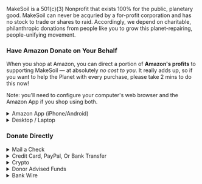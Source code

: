 MakeSoil is a 501(c)(3) Nonprofit that exists 100% for the public, planetary good. MakeSoil can never be acquried by a for-profit corporation and has no stock to trade or shares to raid. Accordingly, we depend on charitable, philanthropic donations from people like you to grow this planet-repairing, people-unifying movement.




### Have Amazon Donate on Your Behalf
When you shop at Amazon, you can direct a portion of **Amazon's profits** to supporting MakeSoil — at absolutely _no cost to you_. It really adds up, so if you want to help the Planet with every purchase, please take 2 mins to do this now!

Note: you'll need to configure your computer's web browser and the Amazon App if you shop using both.

<details>
<summary>Amazon App (iPhone/Android)</summary>

- Open the Amazon App and select the ≡ at the bottom right corner of the screen
- Then scroll to the bottom and choose “Settings”
- Scroll down and select “AmazonSmile”, then click the yellow “Turn on Amazon Smile” button. 
- Lastly, after the confirmation screen that says “Welcome!”, scroll down to the bottom of the page, select “Choose your charity” or “Change your charity”, and search for MakeSoil. Hit “select” next to our name.
<br>
</details>

<details>
<summary>Desktop / Laptop</summary>

First set MakeSoil as your charity of choice by clicking <a href="https://smile.amazon.com/ch/82-4769177">here.</a> Then install one of the un-obtrusive browser extensions below. These extensions do **not** collect any of your data — they only redirect Amazon to Amazon's <em>Smile</em> program so you don't have to remember to, which does _not_ alter your Amazon shopping experience in any way.

<blockquote>
<details>
<summary>Chrome</summary>

- View the _Smile Always_ plugin from the <a href="https://chrome.google.com/webstore/detail/smile-always/jgpmhnmjbhgkhpbgelalfpplebgfjmbf">Chrome Web Store</a>
- Click the blue button that says “Add to Chrome”
- You’ll get a pop up window confirming, Add “Smile Always”?
- Click “Add extension” and you’ll get a confirmation pop up that says “Smile Always has been added to Chrome”
</details>
</blockquote>

<blockquote>
<details>
<summary>Safari</summary>

- View the _SmileAllDay_ extension in the <a href="https://apps.apple.com/us/app/smileallday/id1180442868">App Store</a>
- Click the blue “Get” button for the “Smile All Day” extension
- Then click the green “Install” button
- Next, click the blue “Open” button
- Choose “Show extensions” and click the checkbox next to “SmileAllDay” to activate the extension

</details>
</blockquote>
</details>

### Donate Directly

<details>
<summary>Mail a Check</summary>

Paper checks, remember those? They work well for us too! Please drop one in the mail:

    **MakeSoil**  
    401 Broadway Suite 100 PMB 91115  
    Tacoma, WA 98402  
    United States
</details>


<details>
<summary>Credit Card, PayPal, Or Bank Transfer</summary>

<div style="text-align: center;margin-top: 2rem;">
  <script src="https://donorbox.org/widget.js" paypalExpress="true"></script><iframe src="https://donorbox.org/embed/makesoil" height="800px" width="100%" style="max-width:425px;" seamless="seamless" name="donorbox" frameborder="0" scrolling="no" allowpaymentrequest></iframe>
  <br />
</div>
</details>


<details>
<summary>Crypto</summary>

<div>
  <a class="donate-with-crypto"
     href="https://commerce.coinbase.com/checkout/baf9ce19-918b-4b47-ae0d-aec51091d202" target="_blank">
    Donate via Coinbase
  </a>
  <script src="https://commerce.coinbase.com/v1/checkout.js?version=201807">
  </script>
</div>
</details>


<details>
<summary>Donor Advised Funds</summary>

<iframe src="/dafdirect.html" style="height: 313px; width: 300px;" frameborder="0" ></iframe>

<div style="text-align: center;">Use <a href="https://www.dafdirect.org/DAFDirect/daflink?_dafdirect_settings=ODI0NzY5MTc3XzIxMTFfY2IzNWZhZmYtZjk5MC00ZTdkLTg5YzMtZDIzMjRjNGQ0ZWU0&designatedText=TWFrZVNvaWw=&amountValue=" target="_blank">DAF Direct</a> to easily donate to MakeSoil through Fidelity Charitable, Schwab Charitable, and BNY Mellon.</div>
</details>

<details>
<summary>Bank Wire</summary>

For bank wire information please [Contact us](/contact-us) 
</details>
